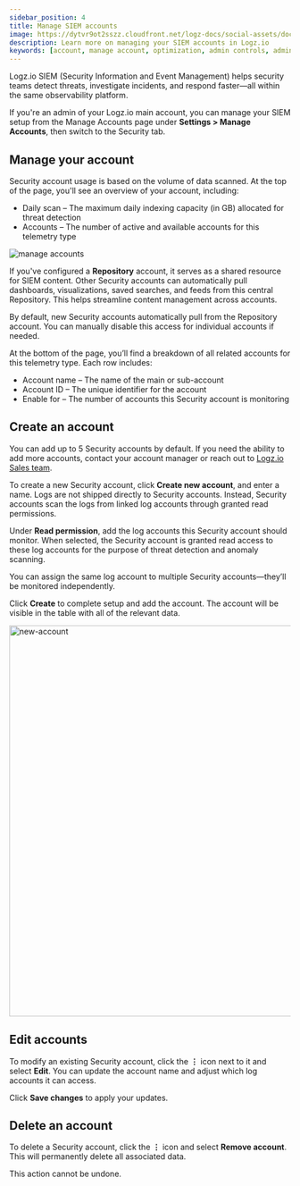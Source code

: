 ```yaml
---
sidebar_position: 4
title: Manage SIEM accounts
image: https://dytvr9ot2sszz.cloudfront.net/logz-docs/social-assets/docs-social.jpg
description: Learn more on managing your SIEM accounts in Logz.io
keywords: [account, manage account, optimization, admin controls, admin, user permissions, permissions, access control, siem, security, security account]
---
```



Logz.io SIEM (Security Information and Event Management) helps security teams detect threats, investigate incidents, and respond faster—all within the same observability platform.

If you're an admin of your Logz.io main account, you can manage your SIEM setup from the Manage Accounts page under **Settings > Manage Accounts**, then switch to the Security tab.


## Manage your account

Security account usage is based on the volume of data scanned. At the top of the page, you'll see an overview of your account, including:


* Daily scan – The maximum daily indexing capacity (in GB) allocated for threat detection
* Accounts – The number of active and available accounts for this telemetry type

![manage accounts](https://dytvr9ot2sszz.cloudfront.net/logz-docs/accounts/security-account-main.png)

If you've configured a **Repository** account, it serves as a shared resource for SIEM content. Other Security accounts can automatically pull dashboards, visualizations, saved searches, and feeds from this central Repository. This helps streamline content management across accounts.

By default, new Security accounts automatically pull from the Repository account. You can manually disable this access for individual accounts if needed.

At the bottom of the page, you’ll find a breakdown of all related accounts for this telemetry type. Each row includes:

* Account name – The name of the main or sub-account
* Account ID – The unique identifier for the account
* Enable for – The number of accounts this Security account is monitoring

## Create an account

You can add up to 5 Security accounts by default. If you need the ability to add more accounts, contact your account manager or reach out to [Logz.io Sales team](mailto:sales@logz.io).

To create a new Security account, click **Create new account**, and enter a name. Logs are not shipped directly to Security accounts. Instead, Security accounts scan the logs from linked log accounts through granted read permissions.

Under **Read permission**, add the log accounts this Security account should monitor. When selected, the Security account is granted read access to these log accounts for the purpose of threat detection and anomaly scanning.

You can assign the same log account to multiple Security accounts—they’ll be monitored independently.

Click **Create** to complete setup and add the account. The account will be visible in the table with all of the relevant data. 

<img src="https://dytvr9ot2sszz.cloudfront.net/logz-docs/accounts/new-security-account.png" alt="new-account" width="700"/>

## Edit accounts

To modify an existing Security account, click the **⋮** icon next to it and select **Edit**. You can update the account name and adjust which log accounts it can access.

Click **Save changes** to apply your updates.

## Delete an account 

To delete a Security account, click the **⋮** icon and select **Remove account**. This will permanently delete all associated data.

This action cannot be undone.